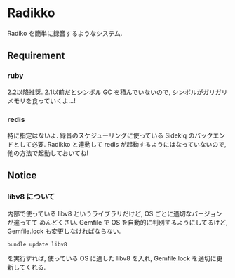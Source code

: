Radikko
=======

Radiko を簡単に録音するようなシステム.


Requirement
-----------
### ruby ###
2.2以降推奨.
2.1以前だとシンボル GC を積んでいないので, シンボルがガリガリメモリを食っていくよ...!

### redis ###
特に指定はないよ.
録音のスケジューリングに使っている Sidekiq のバックエンドとして必要.
Radikko と連動して redis が起動するようにはなっていないので, 他の方法で起動しておいてね!


Notice
------
### libv8 について ###
内部で使っている libv8 というライブラリだけど, OS ごとに適切なバージョンが違ってて
めんどくさい.
Gemfile で OS を自動的に判別するようにしてるけど, Gemfile.lock も変更しなければならない.

```bundle update libv8```

を実行すれば, 使っている OS に適した libv8 を入れ, Gemfile.lock を適切に更新してくれる.
